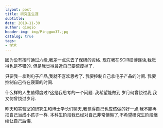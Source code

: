 ```yaml
---
layout: post
title: 研究生生涯
subtitle:
date: 2018-11-30
author: qioqio
header-img: img/Pingguo37.jpg
catalog: true
tags:
- 学术
---
```



因为没有按时通过六级,我差一点失去了保研的资格.
现在我在SCIR硕博连读,我觉得也是不错的.
但是我觉得最近自己要荒废掉了.

只要我一拿到电子产品,我就不喜欢思考了.
我要控制自己拿电子产品的时间.
我要控制自己待在寝室的时间.

什么样的人生值得度过?这是我思考的一个问题.
我希望能做到 岁月何曾饶过我,我又何曾饶过岁月.

昨天和实验室的研究生和博士学长们聊天,我觉得自己也应该做的好一点,我不能再把自己当成小孩子一样.
本科生阶段我已经对自己非常懊悔了,不希望研究生阶段继续让自己后悔.
